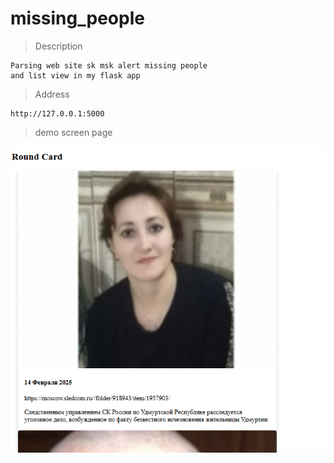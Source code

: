 # missing_people

> Description

```
Parsing web site sk msk alert missing people
and list view in my flask app
```

> Address

```
http://127.0.0.1:5000
```

> demo screen page

![alt text](demo/img_1.png)
